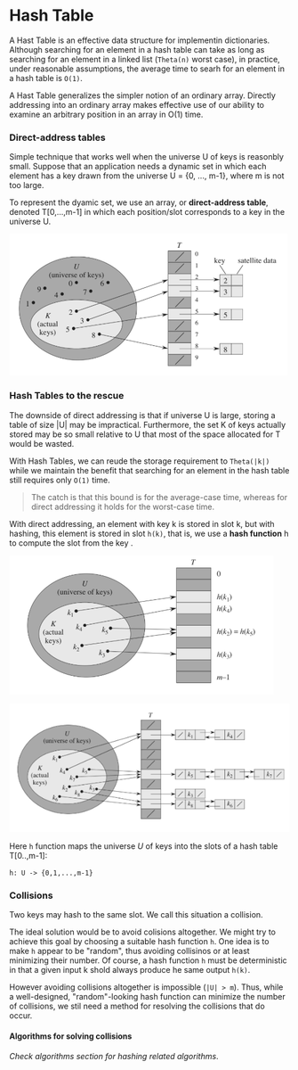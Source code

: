 # Hash Table

A Hast Table is an effective data structure for implementin dictionaries. Although searching for an element in a hash table can take as long as searching for an element in a linked list (`Theta(n)` worst case), in practice, under reasonable assumptions, the average time to searh for an element in a hash table is `O(1)`.

A Hast Table generalizes the simpler notion of an ordinary array. Directly addressing into an ordinary array makes effective use of our ability to examine an arbitrary position in an array in O(1) time.

### Direct-address tables

Simple technique that works well when the universe U of keys is reasonbly small. Suppose that an application needs a dynamic set in which each element has a key drawn from the universe U = {0, ..., m-1}, where m is not too large.

To represent the dyamic set, we use an array, or __direct-address table__, denoted T[0,...,m-1] in which each position/slot corresponds to a key in the universe U. 

![direct address](./directaddress.PNG)

### Hash Tables to the rescue

The downside of direct addressing is that if universe U is large, storing a table of size |U| may be impractical. Furthermore, the set K of keys actually stored may be so small relative to U that most of the space allocated for T would be wasted.

With Hash Tables, we can reude the storage requirement to `Theta(|k|)` while we maintain the benefit that searching for an element in the hash table still requires only `O(1)` time. 

> The catch is that this bound is for the average-case time, whereas for direct addressing it holds for the worst-case time. 

With direct addressing, an element with key k is stored in slot k, but with hashing, this element is stored in slot `h(k)`, that is, we use a __hash function__ h to compute the slot from the key . 

![hash table](./hashtable.PNG)

![hash table 2](./hashtable2.PNG)

Here `h` function maps the universe _U_ of keys into the slots of a hash table T[0..,m-1]:

```
h: U -> {0,1,...,m-1}
```

### Collisions

Two keys may hash to the same slot. We call this situation a collision.

The ideal solution would be to avoid colisions altogether. We might try to achieve this goal by choosing a suitable hash function `h`. One idea is to make `h` appear to be "random", thus avoiding collisinos or at least minimizing their number. Of course, a hash function `h` must be deterministic in that a given input k shold always produce he same output `h(k)`.

However avoiding collisions altogether is impossible (`|U| > m`). Thus, while a well-designed, "random"-looking hash function can minimize the number of collisions, we stil need a method for resolving the collisions that do occur. 

#### Algorithms for solving collisions

_Check algorithms section for hashing related algorithms_.

